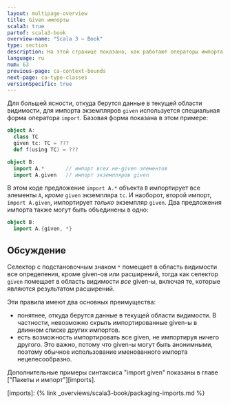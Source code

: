 ```yaml
---
layout: multipage-overview
title: Given импорты
scala3: true
partof: scala3-book
overview-name: "Scala 3 — Book"
type: section
description: На этой странице показано, как работают операторы импорта 'given' в Scala 3.
language: ru
num: 63
previous-page: ca-context-bounds
next-page: ca-type-classes
versionSpecific: true
---
```


Для большей ясности, откуда берутся данные в текущей области видимости,
для импорта экземпляров `given` используется специальная форма оператора `import`.
Базовая форма показана в этом примере:

```scala
object A:
  class TC
  given tc: TC = ???
  def f(using TC) = ???

object B:
  import A.*       // импорт всех не-given элементов
  import A.given   // импорт экземпляров given
```

В этом коде предложение `import A.*` объекта `B` импортирует все элементы `A`, _кроме_ `given` экземпляра `tc`.
И наоборот, второй импорт, `import A.given`, импортирует _только_ экземпляр `given`.
Два предложения импорта также могут быть объединены в одно:

```scala
object B:
  import A.{given, *}
```

## Обсуждение

Селектор с подстановочным знаком `*` помещает в область видимости все определения, кроме given-ов или расширений,
тогда как селектор `given` помещает в область видимости _все_ given-ы, включая те, которые являются результатом расширений.

Эти правила имеют два основных преимущества:

- понятнее, откуда берутся данные в текущей области видимости.
  В частности, невозможно скрыть импортированные given-ы в длинном списке других импортов.
- есть возможность импортировать все given, не импортируя ничего другого.
  Это важно, потому что given-ы могут быть анонимными, поэтому обычное использование именованного импорта нецелесообразно.

Дополнительные примеры синтаксиса "import given" показаны в главе ["Пакеты и импорт"][imports].

[imports]: {% link _overviews/scala3-book/packaging-imports.md %}
